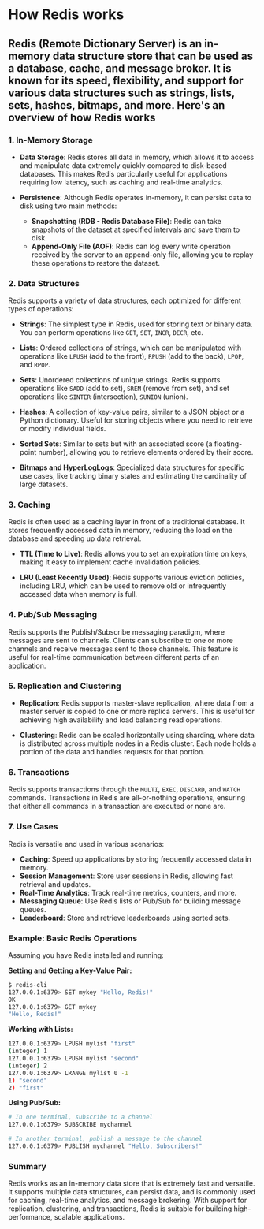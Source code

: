 # How Redis works

## Redis (Remote Dictionary Server) is an in-memory data structure store that can be used as a database, cache, and message broker. It is known for its speed, flexibility, and support for various data structures such as strings, lists, sets, hashes, bitmaps, and more. Here's an overview of how Redis works

### **1. In-Memory Storage**

- **Data Storage**: Redis stores all data in memory, which allows it to access and manipulate data extremely quickly compared to disk-based databases. This makes Redis particularly useful for applications requiring low latency, such as caching and real-time analytics.
  
- **Persistence**: Although Redis operates in-memory, it can persist data to disk using two main methods:
  - **Snapshotting (RDB - Redis Database File)**: Redis can take snapshots of the dataset at specified intervals and save them to disk.
  - **Append-Only File (AOF)**: Redis can log every write operation received by the server to an append-only file, allowing you to replay these operations to restore the dataset.

### **2. Data Structures**

Redis supports a variety of data structures, each optimized for different types of operations:

- **Strings**: The simplest type in Redis, used for storing text or binary data. You can perform operations like `GET`, `SET`, `INCR`, `DECR`, etc.
  
- **Lists**: Ordered collections of strings, which can be manipulated with operations like `LPUSH` (add to the front), `RPUSH` (add to the back), `LPOP`, and `RPOP`.

- **Sets**: Unordered collections of unique strings. Redis supports operations like `SADD` (add to set), `SREM` (remove from set), and set operations like `SINTER` (intersection), `SUNION` (union).

- **Hashes**: A collection of key-value pairs, similar to a JSON object or a Python dictionary. Useful for storing objects where you need to retrieve or modify individual fields.

- **Sorted Sets**: Similar to sets but with an associated score (a floating-point number), allowing you to retrieve elements ordered by their score.

- **Bitmaps and HyperLogLogs**: Specialized data structures for specific use cases, like tracking binary states and estimating the cardinality of large datasets.

### **3. Caching**

Redis is often used as a caching layer in front of a traditional database. It stores frequently accessed data in memory, reducing the load on the database and speeding up data retrieval.

- **TTL (Time to Live)**: Redis allows you to set an expiration time on keys, making it easy to implement cache invalidation policies.
  
- **LRU (Least Recently Used)**: Redis supports various eviction policies, including LRU, which can be used to remove old or infrequently accessed data when memory is full.

### **4. Pub/Sub Messaging**

Redis supports the Publish/Subscribe messaging paradigm, where messages are sent to channels. Clients can subscribe to one or more channels and receive messages sent to those channels. This feature is useful for real-time communication between different parts of an application.

### **5. Replication and Clustering**

- **Replication**: Redis supports master-slave replication, where data from a master server is copied to one or more replica servers. This is useful for achieving high availability and load balancing read operations.
  
- **Clustering**: Redis can be scaled horizontally using sharding, where data is distributed across multiple nodes in a Redis cluster. Each node holds a portion of the data and handles requests for that portion.

### **6. Transactions**

Redis supports transactions through the `MULTI`, `EXEC`, `DISCARD`, and `WATCH` commands. Transactions in Redis are all-or-nothing operations, ensuring that either all commands in a transaction are executed or none are.

### **7. Use Cases**

Redis is versatile and used in various scenarios:

- **Caching**: Speed up applications by storing frequently accessed data in memory.
- **Session Management**: Store user sessions in Redis, allowing fast retrieval and updates.
- **Real-Time Analytics**: Track real-time metrics, counters, and more.
- **Messaging Queue**: Use Redis lists or Pub/Sub for building message queues.
- **Leaderboard**: Store and retrieve leaderboards using sorted sets.

### **Example: Basic Redis Operations**

Assuming you have Redis installed and running:

**Setting and Getting a Key-Value Pair:**

```bash
$ redis-cli
127.0.0.1:6379> SET mykey "Hello, Redis!"
OK
127.0.0.1:6379> GET mykey
"Hello, Redis!"
```

**Working with Lists:**

```bash
127.0.0.1:6379> LPUSH mylist "first"
(integer) 1
127.0.0.1:6379> LPUSH mylist "second"
(integer) 2
127.0.0.1:6379> LRANGE mylist 0 -1
1) "second"
2) "first"
```

**Using Pub/Sub:**

```bash
# In one terminal, subscribe to a channel
127.0.0.1:6379> SUBSCRIBE mychannel

# In another terminal, publish a message to the channel
127.0.0.1:6379> PUBLISH mychannel "Hello, Subscribers!"
```

### **Summary**

Redis works as an in-memory data store that is extremely fast and versatile. It supports multiple data structures, can persist data, and is commonly used for caching, real-time analytics, and message brokering. With support for replication, clustering, and transactions, Redis is suitable for building high-performance, scalable applications.
